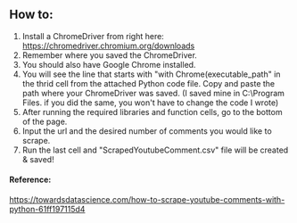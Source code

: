 ## How to:
1. Install a ChromeDriver from right here: https://chromedriver.chromium.org/downloads
2. Remember where you saved the ChromeDriver.
3. You should also have Google Chrome installed.
4. You will see the line that starts with "with Chrome(executable_path" in the thrid cell from the attached Python code file. Copy and paste the path where your ChromeDriver was saved. (I saved mine in C:\Program Files. if you did the same, you won't have to change the code I wrote)
5. After running the required libraries and function cells, go to the bottom of the page.
6. Input the url and the desired number of comments you would like to scrape.
7. Run the last cell and "ScrapedYoutubeComment.csv" file will be created & saved!


#### Reference:
https://towardsdatascience.com/how-to-scrape-youtube-comments-with-python-61ff197115d4
